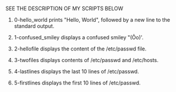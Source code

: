 SEE THE DESCRIPTION OF MY SCRIPTS BELOW

1. 0-hello_world prints "Hello, World", followed by a new line to the standard output.

2. 1-confused_smiley displays a confused smiley "(Ôo)'.

3. 2-hellofile displays the content of the /etc/passwd file.

4. 3-twofiles displays contents of /etc/passwd and /etc/hosts.

5. 4-lastlines displays the last 10 lines of /etc/passwd.

6. 5-firstlines displays the first 10 lines of /etc/passwd.
